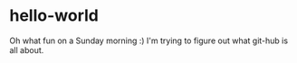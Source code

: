 # hello-world

Oh what fun on a Sunday morning :) I'm trying to figure out what git-hub is all about.
